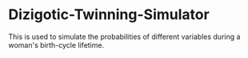 # Dizigotic-Twinning-Simulator
This is used to simulate the probabilities of different variables during a woman's birth-cycle lifetime.
